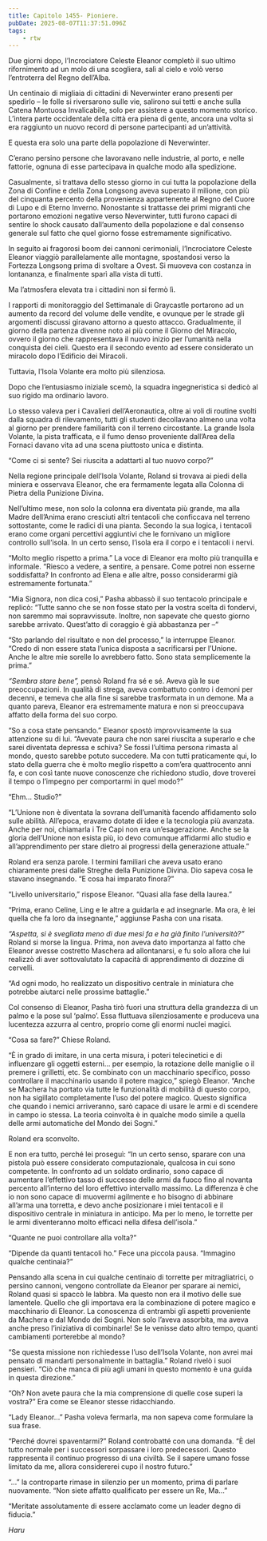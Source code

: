 ```yaml
---
title: Capitolo 1455- Pioniere.
pubDate: 2025-08-07T11:37:51.096Z
tags:
    - rtw
---
```



Due giorni dopo, l’Incrociatore Celeste Eleanor completò il suo ultimo rifornimento ad un molo di una scogliera, salì al cielo e volò verso l’entroterra del Regno dell’Alba.


Un centinaio di migliaia di cittadini di Neverwinter erano presenti per spedirlo – le folle si riversarono sulle vie, salirono sui tetti e anche sulla Catena Montuosa Invalicabile, solo per assistere a questo momento storico. L’intera parte occidentale della città era piena di gente, ancora una volta si era raggiunto un nuovo record di persone partecipanti ad un’attività.


E questa era solo una parte della popolazione di Neverwinter.


C’erano persino persone che lavoravano nelle industrie, al porto, e nelle fattorie, ognuna di esse partecipava in qualche modo alla spedizione.


Casualmente, si trattava dello stesso giorno in cui tutta la popolazione della Zona di Confine e della Zona Longsong aveva superato il milione, con più del cinquanta percento della provenienza appartenente al Regno del Cuore di Lupo e di Eterno Inverno. Nonostante si trattasse dei primi migranti che portarono emozioni negative verso Neverwinter, tutti furono capaci di sentire lo shock causato dall’aumento della popolazione e dal consenso generale sul fatto che quel giorno fosse estremamente significativo.


In seguito ai fragorosi boom dei cannoni cerimoniali, l’Incrociatore Celeste Eleanor viaggiò parallelamente alle montagne, spostandosi verso la Fortezza Longsong prima di svoltare a Ovest. Si muoveva con costanza in lontananza, e finalmente sparì alla vista di tutti.


Ma l’atmosfera elevata tra i cittadini non si fermò lì.


I rapporti di monitoraggio del Settimanale di Graycastle portarono ad un aumento da record del volume delle vendite, e ovunque per le strade gli argomenti discussi giravano attorno a questo attacco. Gradualmente, il giorno della partenza divenne noto ai più come il Giorno del Miracolo, ovvero il giorno che rappresentava il nuovo inizio per l’umanità nella conquista dei cieli. Questo era il secondo evento ad essere considerato un miracolo dopo l’Edificio dei Miracoli.


Tuttavia, l’Isola Volante era molto più silenziosa.


Dopo che l’entusiasmo iniziale scemò, la squadra ingegneristica si dedicò al suo rigido ma ordinario lavoro.


Lo stesso valeva per i Cavalieri dell’Aeronautica, oltre ai voli di routine svolti dalla squadra di rilevamento, tutti gli studenti decollavano almeno una volta al giorno per prendere familiarità con il terreno circostante. La grande Isola Volante, la pista trafficata, e il fumo denso proveniente dall’Area della Fornaci davano vita ad una scena piuttosto unica e distinta.


“Come ci si sente? Sei riuscita a adattarti al tuo nuovo corpo?”


Nella regione principale dell’Isola Volante, Roland si trovava ai piedi della miniera e osservava Eleanor, che era fermamente legata alla Colonna di Pietra della Punizione Divina.


Nell’ultimo mese, non solo la colonna era diventata più grande, ma alla Madre dell’Anima erano cresciuti altri tentacoli che conficcava nel terreno sottostante, come le radici di una pianta. Secondo la sua logica, i tentacoli erano come organi percettivi aggiuntivi che le fornivano un migliore controllo sull’isola. In un certo senso, l’isola era il corpo e i tentacoli i nervi.


“Molto meglio rispetto a prima.” La voce di Eleanor era molto più tranquilla e informale. “Riesco a vedere, a sentire, a pensare. Come potrei non esserne soddisfatta? In confronto ad Elena e alle altre, posso considerarmi già estremamente fortunata.”


“Mia Signora, non dica così,” Pasha abbassò il suo tentacolo principale e replicò: “Tutte sanno che se non fosse stato per la vostra scelta di fondervi, non saremmo mai sopravvissute. Inoltre, non sapevate che questo giorno sarebbe arrivato. Quest’atto di coraggio è già abbastanza per –“


“Sto parlando del risultato e non del processo,” la interruppe Eleanor. “Credo di non essere stata l’unica disposta a sacrificarsi per l’Unione. Anche le altre mie sorelle lo avrebbero fatto. Sono stata semplicemente la prima.”


<em>“Sembra stare bene”, </em>pensò Roland fra sé e sé. Aveva già le sue preoccupazioni. In qualità di strega, aveva combattuto contro i demoni per decenni, e temeva che alla fine si sarebbe trasformata in un demone. Ma a quanto pareva, Eleanor era estremamente matura e non si preoccupava affatto della forma del suo corpo.


“So a cosa state pensando.” Eleanor spostò improvvisamente la sua attenzione su di lui. “Avevate paura che non sarei riuscita a superarlo e che sarei diventata depressa e schiva? Se fossi l’ultima persona rimasta al mondo, questo sarebbe potuto succedere. Ma con tutti praticamente qui, lo stato della guerra che è molto meglio rispetto a com’era quattrocento anni fa, e con così tante nuove conoscenze che richiedono studio, dove troverei il tempo o l’impegno per comportarmi in quel modo?”


“Ehm… Studio?”


“L’Unione non è diventata la sovrana dell’umanità facendo affidamento solo sulle abilità. All’epoca, eravamo dotate di idee e la tecnologia più avanzata. Anche per noi, chiamarla i Tre Capi non era un’esagerazione. Anche se la gloria dell’Unione non esista più, io devo comunque affidarmi allo studio e all’apprendimento per stare dietro ai progressi della generazione attuale.”


Roland era senza parole. I termini familiari che aveva usato erano chiaramente presi dalle Streghe della Punizione Divina. Dio sapeva cosa le stavano insegnando. “E cosa hai imparato finora?”


“Livello universitario,” rispose Eleanor. “Quasi alla fase della laurea.”


“Prima, erano Celine, Ling e le altre a guidarla e ad insegnarle. Ma ora, è lei quella che fa loro da insegnante,” aggiunse Pasha con una risata.


<em>“Aspetta, si è svegliata meno di due mesi fa e ha già finito l’università?” </em>Roland si morse la lingua. Prima, non aveva dato importanza al fatto che Eleanor avesse costretto Maschera ad allontanarsi, e fu solo allora che lui realizzò di aver sottovalutato la capacità di apprendimento di dozzine di cervelli.


“Ad ogni modo, ho realizzato un dispositivo centrale in miniatura che potrebbe aiutarci nelle prossime battaglie.”


Col consenso di Eleanor, Pasha tirò fuori una struttura della grandezza di un palmo e la pose sul ‘palmo’. Essa fluttuava silenziosamente e produceva una lucentezza azzurra al centro, proprio come gli enormi nuclei magici.


“Cosa sa fare?” Chiese Roland.


“È in grado di imitare, in una certa misura, i poteri telecinetici e di influenzare gli oggetti esterni… per esempio, la rotazione delle maniglie o il premere i grilletti, etc. Se combinato con un macchinario specifico, posso controllare il macchinario usando il potere magico,” spiegò Eleanor. “Anche se Machera ha portato via tutte le funzionalità di mobilità di questo corpo, non ha sigillato completamente l’uso del potere magico. Questo significa che quando i nemici arriveranno, sarò capace di usare le armi e di scendere in campo io stessa. La teoria coinvolta è in qualche modo simile a quella delle armi automatiche del Mondo dei Sogni.”


Roland era sconvolto.


E non era tutto, perché lei proseguì: “In un certo senso, sparare con una pistola può essere considerato computazionale, qualcosa in cui sono competente. In confronto ad un soldato ordinario, sono capace di aumentare l’effettivo tasso di successo delle armi da fuoco fino al novanta percento all’interno del loro effettivo intervallo massimo. La differenza è che io non sono capace di muovermi agilmente e ho bisogno di abbinare all’arma una torretta, e devo anche posizionare i miei tentacoli e il dispositivo centrale in miniatura in anticipo. Ma per lo meno, le torrette per le armi diventeranno molto efficaci nella difesa dell’isola.”


“Quante ne puoi controllare alla volta?”


“Dipende da quanti tentacoli ho.” Fece una piccola pausa. “Immagino qualche centinaia?”


Pensando alla scena in cui qualche centinaio di torrette per mitragliatrici, o persino cannoni, vengono controllate da Eleanor per sparare ai nemici, Roland quasi si spaccò le labbra. Ma questo non era il motivo delle sue lamentele. Quello che gli importava era la combinazione di potere magico e macchinario di Eleanor. La conoscenza di entrambi gli aspetti proveniente da Machera e dal Mondo dei Sogni. Non solo l’aveva assorbita, ma aveva anche preso l’iniziativa di combinarle! Se le venisse dato altro tempo, quanti cambiamenti porterebbe al mondo?


“Se questa missione non richiedesse l’uso dell’Isola Volante, non avrei mai pensato di mandarti personalmente in battaglia.” Roland rivelò i suoi pensieri. “Ciò che manca di più agli umani in questo momento è una guida in questa direzione.”


“Oh? Non avete paura che la mia comprensione di quelle cose superi la vostra?” Era come se Eleanor stesse ridacchiando.


“Lady Eleanor…” Pasha voleva fermarla, ma non sapeva come formulare la sua frase.


“Perché dovrei spaventarmi?” Roland controbatté con una domanda. “È del tutto normale per i successori sorpassare i loro predecessori. Questo rappresenta il continuo progresso di una civiltà. Se il sapere umano fosse limitato da me, allora considererei cupo il nostro futuro.”


“…” la controparte rimase in silenzio per un momento, prima di parlare nuovamente. “Non siete affatto qualificato per essere un Re, Ma…”


“Meritate assolutamente di essere acclamato come un leader degno di fiducia.”


<em>Haru</em>
                                


                                



